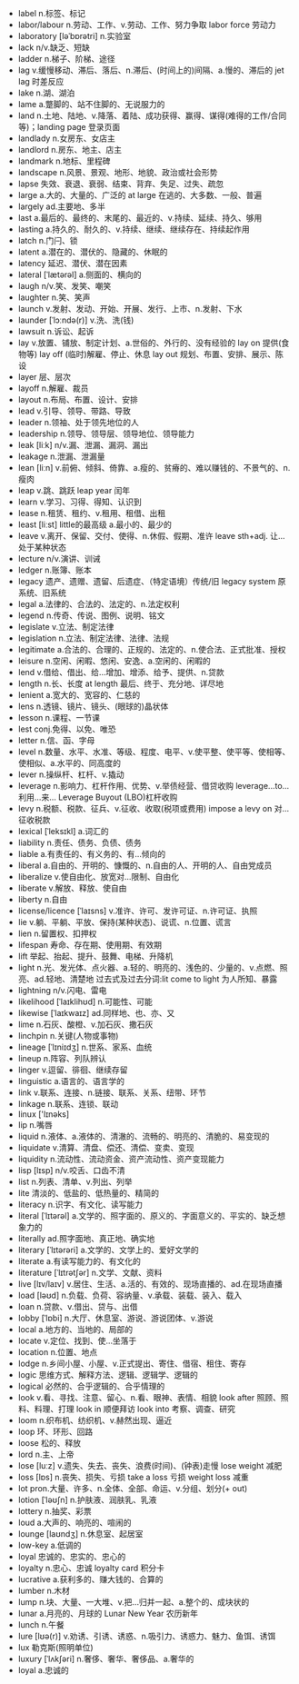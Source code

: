 - label n.标签、标记
- labor/labour n.劳动、工作、v.劳动、工作、努力争取 labor force 劳动力
- laboratory [ləˈbɒrətri] n.实验室
- lack n/v.缺乏、短缺
- ladder n.梯子、阶梯、途径
- lag v.缓慢移动、滞后、落后、n.滞后、(时间上的)间隔、a.慢的、滞后的  jet lag 时差反应
- lake n.湖、湖泊
- lame a.蹩脚的、站不住脚的、无说服力的
- land n.土地、陆地、v.降落、着陆、成功获得、赢得、谋得(难得的工作/合同等)；landing page 登录页面
- landlady n.女房东、女店主
- landlord n.房东、地主、店主
- landmark n.地标、里程碑
- landscape n.风景、景观、地形、地貌、政治或社会形势
- lapse 失效、衰退、衰弱、结束、背弃、失足、过失、疏忽
- large a.大的、大量的、广泛的  at large 在逃的、大多数、一般、普遍
- largely ad.主要地、多半
- last a.最后的、最终的、末尾的、最近的、v.持续、延续、持久、够用   
- lasting a.持久的、耐久的、v.持续、继续、继续存在、持续起作用
- latch n.门闩、锁
- latent a.潜在的、潜伏的、隐藏的、休眠的
- latency 延迟、潜伏、潜在因素
- lateral [ˈlætərəl] a.侧面的、横向的
- laugh n/v.笑、发笑、嘲笑
- laughter n.笑、笑声
- launch v.发射、发动、开始、开展、发行、上市、n.发射、下水
- launder [ˈlɔːndə(r)] v.洗、洗(钱)
- lawsuit n.诉讼、起诉
- lay v.放置、铺放、制定计划、a.世俗的、外行的、没有经验的  lay on 提供(食物等) lay off (临时)解雇、停止、休息  lay out 规划、布置、安排、展示、陈设
- layer 层、层次
- layoff n.解雇、裁员
- layout n.布局、布置、设计、安排
- lead v.引导、领导、带路、导致
- leader n.领袖、处于领先地位的人
- leadership n.领导、领导层、领导地位、领导能力
- leak [liːk] n/v.漏、泄漏、漏洞、漏出
- leakage n.泄漏、泄漏量
- lean [liːn] v.前俯、倾斜、倚靠、a.瘦的、贫瘠的、难以赚钱的、不景气的、n.瘦肉
- leap v.跳、跳跃  leap year 闰年
- learn v.学习、习得、得知、认识到
- lease n.租赁、租约、v.租用、租借、出租
- least [liːst] little的最高级 a.最小的、最少的
- leave v.离开、保留、交付、使得、n.休假、假期、准许  leave sth+adj. 让...处于某种状态
- lecture n/v.演讲、训诫
- ledger n.账簿、账本
- legacy 遗产、遗赠、遗留、后遗症、（特定语境）传统/旧 legacy system 原系统、旧系统
- legal a.法律的、合法的、法定的、n.法定权利
- legend n.传奇、传说、图例、说明、铭文
- legislate v.立法、制定法律
- legislation n.立法、制定法律、法律、法规
- legitimate a.合法的、合理的、正规的、法定的、n.使合法、正式批准、授权
- leisure n.空闲、闲暇、悠闲、安逸、a.空闲的、闲暇的
- lend v.借给、借出、给...增加、增添、给予、提供、n.贷款
- length n.长、长度 at length 最后、终于、充分地、详尽地
- lenient a.宽大的、宽容的、仁慈的
- lens n.透镜、镜片、镜头、(眼球的)晶状体
- lesson n.课程、一节课
- lest conj.免得、以免、唯恐
- letter n.信、函、字母
- level n.数量、水平、水准、等级、程度、电平、v.使平整、使平等、使相等、使相似、a.水平的、同高度的
- lever n.操纵杆、杠杆、v.撬动
- leverage n.影响力、杠杆作用、优势、v.举债经营、借贷收购  leverage...to... 利用...来...  Leverage Buyout (LBO)杠杆收购
- levy n.税额、税款、征兵、v.征收、收取(税项或费用)  impose a levy on 对...征收税款
- lexical [ˈleksɪkl] a.词汇的
- liability n.责任、债务、负债、债务
- liable a.有责任的、有义务的、有...倾向的
- liberal a.自由的、开明的、慷慨的、n.自由的人、开明的人、自由党成员
- liberalize v.使自由化、放宽对...限制、自由化
- liberate v.解放、释放、使自由
- liberty n.自由
- license/licence [ˈlaɪsns] v.准许、许可、发许可证、n.许可证、执照
- lie v.躺、平躺、平放、保持(某种状态)、说谎、n.位置、谎言
- lien n.留置权、扣押权
- lifespan 寿命、存在期、使用期、有效期
- lift 举起、抬起、提升、鼓舞、电梯、升降机
- light n.光、发光体、点火器、a.轻的、明亮的、浅色的、少量的、v.点燃、照亮、ad.轻地、清楚地  过去式及过去分词:lit  come to light 为人所知、暴露
- lightning n/v.闪电、雷电
- likelihood [ˈlaɪklihʊd] n.可能性、可能
- likewise [ˈlaɪkwaɪz] ad.同样地、也、亦、又
- lime n.石灰、酸橙、v.加石灰、撒石灰
- linchpin n.关键(人物或事物)
- lineage [ˈlɪniɪdʒ] n.世系、家系、血统
- lineup n.阵容、列队辨认
- linger v.逗留、徘徊、继续存留
- linguistic a.语言的、语言学的
- link v.联系、连接、n.链接、联系、关系、纽带、环节
- linkage n.联系、连锁、联动
- linux ['lɪnəks] 
- lip n.嘴唇
- liquid n.液体、a.液体的、清澈的、流畅的、明亮的、清脆的、易变现的
- liquidate v.清算、清盘、偿还、清偿、变卖、变现
- liquidity n.流动性、流动资金、资产流动性、资产变现能力
- lisp [lɪsp] n/v.咬舌、口齿不清
- list n.列表、清单、v.列出、列举
- lite 清淡的、低盐的、低热量的、精简的
- literacy n.识字、有文化、读写能力
- literal [ˈlɪtərəl] a.文学的、照字面的、原义的、字面意义的、平实的、缺乏想象力的
- literally ad.照字面地、真正地、确实地
- literary [ˈlɪtərəri] a.文学的、文学上的、爱好文学的
- literate a.有读写能力的、有文化的
- literature [ˈlɪtrətʃər] n.文学、文献、资料
- live [lɪv/laɪv] v.居住、生活、a.活的、有效的、现场直播的、ad.在现场直播
- load [ləʊd] n.负载、负荷、容纳量、v.承载、装载、装入、载入
- loan n.贷款、v.借出、贷与、出借
- lobby [ˈlɒbi] n.大厅、休息室、游说、游说团体、v.游说
- local a.地方的、当地的、局部的
- locate v.定位、找到、使...坐落于
- location n.位置、地点
- lodge n.乡间小屋、小屋、v.正式提出、寄住、借宿、租住、寄存
- logic 思维方式、解释方法、逻辑、逻辑学、逻辑的
- logical 必然的、合乎逻辑的、合乎情理的
- look v.看、寻找、注意、留心、n.看、眼神、表情、相貌 look after 照顾、照料、料理、打理 look in 顺便拜访  look into 考察、调查、研究
- loom n.织布机、纺织机、v.赫然出现、逼近
- loop 环、环形、回路
- loose 松的、释放
- lord n.主、上帝
- lose [luːz] v.遗失、失去、丧失、浪费(时间)、(钟表)走慢  lose weight 减肥
- loss [lɒs] n.丧失、损失、亏损 take a loss 亏损  weight loss 减重
- lot pron.大量、许多、n.全体、全部、命运、v.分组、划分(+ out)
- lotion [ˈləʊʃn] n.护肤液、润肤乳、乳液
- lottery n.抽奖、彩票
- loud a.大声的、响亮的、喧闹的
- lounge [laʊndʒ] n.休息室、起居室
- low-key a.低调的
- loyal 忠诚的、忠实的、忠心的
- loyalty n.忠心、忠诚  loyalty card 积分卡
- lucrative a.获利多的、赚大钱的、合算的
- lumber n.木材
- lump n.块、大量、一大堆、v.把...归并一起、a.整个的、成块状的
- lunar a.月亮的、月球的 Lunar New Year 农历新年
- lunch n.午餐
- lure [lʊə(r)] v.劝诱、引诱、诱惑、n.吸引力、诱惑力、魅力、鱼饵、诱饵
- lux 勒克斯(照明单位)
- luxury [ˈlʌkʃəri] n.奢侈、奢华、奢侈品、a.奢华的
- loyal a.忠诚的